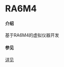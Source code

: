 # RA6M4

#### 介绍
基于RA6M4的虚拟仪器开发

#### 参见
[详见](https://club.rt-thread.org/ask/article/7b936fed1e561ecc.html"基于RT-Thread+RA6M4的虚拟仪器开发-汇总")


